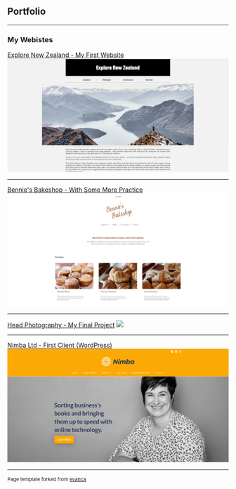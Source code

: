 ## Portfolio

---

### My Webistes 

[Explore New Zealand - My First Website](/sample_page)
<img src="images/explore_new_zealand_thumbnail.PNG?raw=true"/>

---
[Bennie's Bakeshop - With Some More Practice](/pdf/sample_presentation.pdf)
<img src="images/bennie's_bakeshop_thumbnail.png?raw=true"/>

---
[Head Photography - My Final Project](http://example.com/)
<img src="images/head_photography_thubmnail.png?raw=true"/>

---
[Nimba Ltd - First Client (WordPress)](http://example.com/)
<img src="images/nimba_ltd_thumbnail.png?raw=true"/>




---
<p style="font-size:11px">Page template forked from <a href="https://github.com/evanca/quick-portfolio">evanca</a></p>
<!-- Remove above link if you don't want to attibute -->
